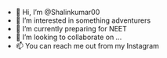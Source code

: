 - 👋 Hi, I’m @Shalinkumar00
- 👀 I’m interested in something adventurers
- 🌱 I’m currently preparing for NEET
- 💞️ I’m looking to collaborate on ...
- 📫 You can reach me out from my Instagram 

<!---
Shalinkumar00/Shalinkumar00 is a ✨ special ✨ repository because its `README.md` (this file) appears on your GitHub profile.
You can click the Preview link to take a look at your changes.
--->
